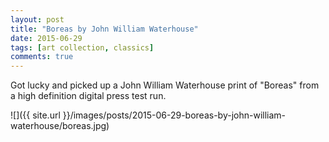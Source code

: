 ```yaml
---
layout: post
title: "Boreas by John William Waterhouse"
date: 2015-06-29
tags: [art collection, classics]
comments: true
---
```

Got lucky and picked up a John William Waterhouse print of "Boreas" from a high definition digital press test run.

![]({{ site.url }}/images/posts/2015-06-29-boreas-by-john-william-waterhouse/boreas.jpg)

